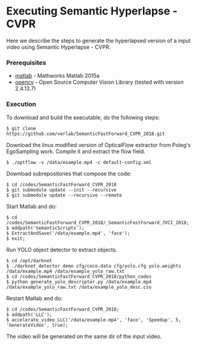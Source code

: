 # Executing Semantic Hyperlapse - CVPR

Here we describe the steps to generate the hyperlapsed version of a input video using Semantic Hyperlapse - CVPR.

### Prerequisites ###

* [matlab](https://www.mathworks.com/products/matlab.html) - Mathworks Matlab 2015a
* [opencv](https://github.com/opencv/opencv) - Open Source Computer Vision Library (tested with version 2.4.13.7)

### Execution ###

To download and build the executable, do the following steps:

```
$ git clone https://github.com/verlab/SemanticFastForward_CVPR_2018.git
```
Download the linux modified version of OpticalFlow extractor from Poleg's EgoSampling work. Compile it and extract the flow field.

```
$ ./optflow -v /data/example.mp4 -c default-config.xml
```

Download subrepositories that compose the code:

```
$ cd /codes/SemanticFastForward_CVPR_2018
$ git submodule update --init --recursive
$ git submodule update --recursive --remote
```

Start Matlab and do:

```
$ cd /codes/SemanticFastForward_CVPR_2018/_SemanticFastForward_JVCI_2018;
$ addpath('SemanticScripts');
$ ExtractAndSave('/data/example.mp4', 'face');
$ exit;
```

Run YOLO object detector to extract objects.

```
$ cd /opt/darknet
$ ./darknet detector demo cfg/coco.data cfg/yolo.cfg yolo.weights /data/example.mp4 /data/example_yolo_raw.txt
$ cd /codes/SemanticFastForward_CVPR_2018/python_codes
$ python generate_yolo_descriptor.py /data/example.mp4 /data/example_yolo_raw.txt /data/example_yolo_desc.csv
```

Restart Matlab and do:
```
$ cd /codes/SemanticFastForward_CVPR_2018;
$ addpath('LLC');
$ accelerate_video_LLC('/data/example.mp4', 'face', 'Speedup', 5, 'GenerateVideo', true);
```

The video will be generated on the same dir of the input video.